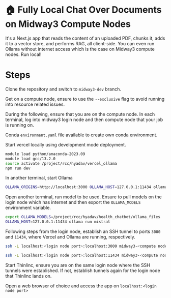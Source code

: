 # 🏠 Fully Local Chat Over Documents on Midway3 Compute Nodes

It's a Next.js app that reads the content of an uploaded PDF, chunks it, adds it to a vector store, and
performs RAG, all client-side. You can even run Ollama without internet access which is the case on Midway3 compute nodes. Run local! 

# Steps

Clone the repository and switch to `midway3-dev` branch.

Get on a compute node, ensure to use the `--exclusive` flag to avoid running into resource related issues. 

During the following, ensure that you are on the compute node. In each terminal, log into midway3 login node and then compute node that your job is running on. 

Conda `environment.yaml` file available to create own conda environment.

Start vercel locally using development mode deployment.

```bash
module load python/anaconda-2023.09
module load gcc/13.2.0
source activate /project/rcc/hyadav/vercel_ollama
npm run dev
```

In another terminal, start Ollama

```bash
OLLAMA_ORIGINS=http://localhost:3000 OLLAMA_HOST=127.0.0.1:11434 ollama serve
```

Open another terminal, run model to be used. Ensure to pull models on the login node which has internet and then export the `OLLAMA_MODELS` environment variable. 
```bash
export OLLAMA_MODELS=/project/rcc/hyadav/health_chatbot/ollama_files
OLLAMA_HOST=127.0.0.1:11434 ollama run mistral
```

Following steps from the login node, establish an SSH tunnel to ports `3000` and `11434`, where Vercel and Ollama are running, respectively.

```bash
ssh -L localhost:<login node port>:localhost:3000 midway3-<compute node number>
```

```bash
ssh -L localhost:<login node port>:localhost:11434 midway3-<compute node number>
```

Start Thinlinc, ensure you are on the same login node where the SSH tunnels were established. If not, establish tunnels again for the login node that Thinlinc lands on. 

Open a web browser of choice and access the app on `localhost:<login node port>`


